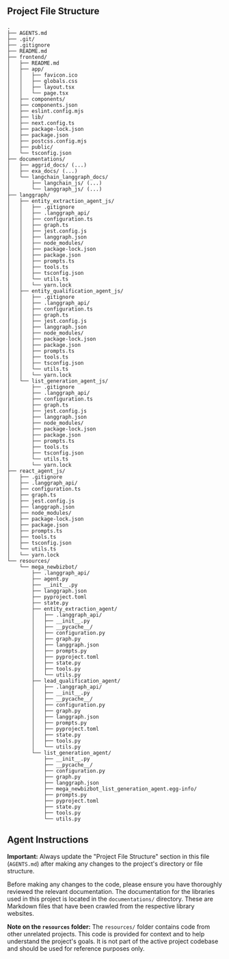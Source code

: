 ## Project File Structure

```
.
├── AGENTS.md
├── .git/
├── .gitignore
├── README.md
├── frontend/
│   ├── README.md
│   ├── app/
│   │   ├── favicon.ico
│   │   ├── globals.css
│   │   ├── layout.tsx
│   │   └── page.tsx
│   ├── components/
│   ├── components.json
│   ├── eslint.config.mjs
│   ├── lib/
│   ├── next.config.ts
│   ├── package-lock.json
│   ├── package.json
│   ├── postcss.config.mjs
│   ├── public/
│   └── tsconfig.json
├── documentations/
│   ├── aggrid_docs/ (...)
│   ├── exa_docs/ (...)
│   └── langchain_langgraph_docs/
│       ├── langchain_js/ (...)
│       └── langgraph_js/ (...)
├── langgraph/
│   ├── entity_extraction_agent_js/
│   │   ├── .gitignore
│   │   ├── .langgraph_api/
│   │   ├── configuration.ts
│   │   ├── graph.ts
│   │   ├── jest.config.js
│   │   ├── langgraph.json
│   │   ├── node_modules/
│   │   ├── package-lock.json
│   │   ├── package.json
│   │   ├── prompts.ts
│   │   ├── tools.ts
│   │   ├── tsconfig.json
│   │   └── utils.ts
│   │   └── yarn.lock
│   ├── entity_qualification_agent_js/
│   │   ├── .gitignore
│   │   ├── .langgraph_api/
│   │   ├── configuration.ts
│   │   ├── graph.ts
│   │   ├── jest.config.js
│   │   ├── langgraph.json
│   │   ├── node_modules/
│   │   ├── package-lock.json
│   │   ├── package.json
│   │   ├── prompts.ts
│   │   ├── tools.ts
│   │   ├── tsconfig.json
│   │   └── utils.ts
│   │   └── yarn.lock
│   └── list_generation_agent_js/
│       ├── .gitignore
│       ├── .langgraph_api/
│       ├── configuration.ts
│       ├── graph.ts
│       ├── jest.config.js
│       ├── langgraph.json
│       ├── node_modules/
│       ├── package-lock.json
│       ├── package.json
│       ├── prompts.ts
│       ├── tools.ts
│       ├── tsconfig.json
│       └── utils.ts
│       └── yarn.lock
├── react_agent_js/
│   ├── .gitignore
│   ├── .langgraph_api/
│   ├── configuration.ts
│   ├── graph.ts
│   ├── jest.config.js
│   ├── langgraph.json
│   ├── node_modules/
│   ├── package-lock.json
│   ├── package.json
│   ├── prompts.ts
│   ├── tools.ts
│   ├── tsconfig.json
│   └── utils.ts
│   └── yarn.lock
└── resources/
    └── mega_newbizbot/
        ├── .langgraph_api/
        ├── agent.py
        ├── __init__.py
        ├── langgraph.json
        ├── pyproject.toml
        ├── state.py
        ├── entity_extraction_agent/
        │   ├── .langgraph_api/
        │   ├── __init__.py
        │   ├── __pycache__/
        │   ├── configuration.py
        │   ├── graph.py
        │   ├── langgraph.json
        │   ├── prompts.py
        │   ├── pyproject.toml
        │   ├── state.py
        │   ├── tools.py
        │   └── utils.py
        ├── lead_qualification_agent/
        │   ├── .langgraph_api/
        │   ├── __init__.py
        │   ├── __pycache__/
        │   ├── configuration.py
        │   ├── graph.py
        │   ├── langgraph.json
        │   ├── prompts.py
        │   ├── pyproject.toml
        │   ├── state.py
        │   ├── tools.py
        │   └── utils.py
        └── list_generation_agent/
            ├── __init__.py
            ├── __pycache__/
            ├── configuration.py
            ├── graph.py
            ├── langgraph.json
            ├── mega_newbizbot_list_generation_agent.egg-info/
            ├── prompts.py
            ├── pyproject.toml
            ├── state.py
            ├── tools.py
            └── utils.py
```

## Agent Instructions

**Important:** Always update the "Project File Structure" section in this file (`AGENTS.md`) after making any changes to the project's directory or file structure.

Before making any changes to the code, please ensure you have thoroughly reviewed the relevant documentation. The documentation for the libraries used in this project is located in the `documentations/` directory. These are Markdown files that have been crawled from the respective library websites.

**Note on the `resources` folder:** The `resources/` folder contains code from other unrelated projects. This code is provided for context and to help understand the project's goals. It is not part of the active project codebase and should be used for reference purposes only.
